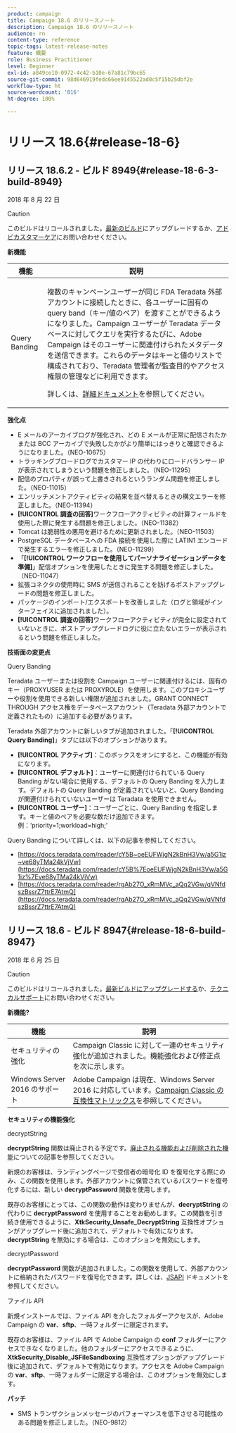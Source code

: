 ```yaml
---
product: campaign
title: Campaign 18.6 のリリースノート
description: Campaign 18.6 のリリースノート
audience: rn
content-type: reference
topic-tags: latest-release-notes
feature: 概要
role: Business Practitioner
level: Beginner
exl-id: a849ce10-0972-4c42-b10e-67a81c79bc65
source-git-commit: 98d646919fedc66ee9145522ad0c5f15b25dbf2e
workflow-type: ht
source-wordcount: '816'
ht-degree: 100%

---
```


# リリース 18.6{#release-18-6}

## リリース 18.6.2 - ビルド 8949{#release-18-6-3-build-8949}

2018 年 8 月 22 日

>[!CAUTION]
>
>このビルドはリコールされました。[最新のビルド](../../production/using/build-upgrade.md)にアップグレードするか、[アドビカスタマーケア](https://helpx.adobe.com/jp/enterprise/admin-guide.html/enterprise/using/support-for-experience-cloud.ug.html)にお問い合わせください。

**新機能**

<table> 
 <thead> 
  <tr> 
   <th> 機能<br /> </th> 
   <th> 説明<br /> </th> 
  </tr> 
 </thead> 
 <tbody> 
  <tr> 
   <td> Query Banding<br /> </td> 
   <td> <p>複数のキャンペーンユーザーが同じ FDA Teradata 外部アカウントに接続したときに、各ユーザーに固有の query band（キー/値のペア）を渡すことができるようになりました。Campaign ユーザーが Teradata データベースに対してクエリを実行するたびに、Adobe Campaign はそのユーザーに関連付けられたメタデータを送信できます。これらのデータはキーと値のリストで構成されており、Teradata 管理者が監査目的やアクセス権限の管理などに利用できます。</p><p>詳しくは、<a href="../../installation/using/external-accounts.md">詳細ドキュメント</a>を参照してください。</p> </td>
  </tr> 
 </tbody> 
</table>

**強化点**

* E メールのアーカイブログが強化され、どの E メールが正常に配信されたかまたは BCC アーカイブで失敗したかがより簡単にはっきりと確認できるようになりました。（NEO-10675）
* トラッキングブロードログでカスタマー IP の代わりにロードバランサー IP が表示されてしまうという問題を修正しました。（NEO-11295）
* 配信のプロパティが誤って上書きされるというランダム問題を修正しました。（NEO-11015）
* エンリッチメントアクティビティの結果を並べ替えるときの構文エラーを修正しました。（NEO-11394）
* **[!UICONTROL 調査の回答]**&#x200B;ワークフローアクティビティの計算フィールドを使用した際に発生する問題を修正しました。（NEO-11382）
* Tomcat は脆弱性の悪用を避けるために更新されました。（NEO-11503）
* PostgreSQL データベースへの FDA 接続を使用した際に LATIN1 エンコードで発生するエラーを修正しました。（NEO-11299）
* 「**[!UICONTROL ワークフローを使用してパーソナライゼーションデータを準備]**」配信オプションを使用したときに発生する問題を修正しました。（NEO-11047）
* 拡張コネクタの使用時に SMS が送信されることを妨げるポストアップグレードの問題を修正しました。
* パッケージのインポート/エクスポートを改善しました（ログと領域がインターフェイスに追加されました）。
* **[!UICONTROL 調査の回答]**&#x200B;ワークフローアクティビティが完全に設定されていないときに、ポストアップグレードログに役に立たないエラーが表示されるという問題を修正しました。

**技術面の変更点**

Query Banding

Teradata ユーザーまたは役割を Campaign ユーザーに関連付けるには、固有のキー（PROXYUSER または PROXYROLE）を使用します。このプロキシユーザーや役割を使用できる新しい権限が追加されました。GRANT CONNECT THROUGH アクセス権をデータベースアカウント（Teradata 外部アカウントで定義されたもの）に追加する必要があります。

Teradata 外部アカウントに新しいタブが追加されました。「**[!UICONTROL Query Banding]**」タブには以下のオプションがあります。

* **[!UICONTROL アクティブ]**：このボックスをオンにすると、この機能が有効になります。
* **[!UICONTROL デフォルト]**：ユーザーに関連付けられている Query Banding がない場合に使用する、デフォルトの Query Banding を入力します。デフォルトの Query Banding が定義されていないと、Query Banding が関連付けられていないユーザーは Teradata を使用できません。
* **[!UICONTROL ユーザー]**：ユーザーごとに、Query Banding を指定します。キーと値のペアを必要な数だけ追加できます。例：‘priority=1;workload=high;’

Query Banding について詳しくは、以下の記事を参照してください。

* [https://docs.teradata.com/reader/cY5B~oeEUFWjgN2kBnH3Vw/a5G1iz~ve68yTMa24kVjVw](https://docs.teradata.com/reader/cY5B%7EoeEUFWjgN2kBnH3Vw/a5G1iz%7Eve68yTMa24kVjVw)
* [https://docs.teradata.com/reader/rgAb27O_xRmMVc_aQq2VGw/qVNfdszBssrZ7ttrE7AtmQ](https://docs.teradata.com/reader/rgAb27O_xRmMVc_aQq2VGw/qVNfdszBssrZ7ttrE7AtmQ)

## リリース 18.6 - ビルド 8947{#release-18-6-build-8947}

2018 年 6 月 25 日

>[!CAUTION]
>
>このビルドはリコールされました。[最新ビルドにアップグレードする](../../production/using/build-upgrade.md)か、[テクニカルサポート](https://helpx.adobe.com/jp/enterprise/admin-guide.html/enterprise/using/support-for-experience-cloud.ug.html)にお問い合わせください。

**新機能?**

<table> 
 <thead> 
  <tr> 
   <th> 機能<br /> </th> 
   <th> 説明<br /> </th> 
  </tr> 
 </thead> 
 <tbody> 
  <tr> 
   <td> セキュリティの強化<br /> </td> 
   <td> Campaign Classic に対して一連のセキュリティ強化が追加されました。機能強化および修正点を次に示します。<br /> </td> 
  </tr> 
  <tr> 
   <td> Windows Server 2016 のサポート<br /> </td> 
   <td> Adobe Campaign は現在、Windows Server 2016 に対応しています。<a href="https://helpx.adobe.com/jp/campaign/kb/compatibility-matrix.html">Campaign Classic の互換性マトリックス</a>を参照してください。<br /> </td> 
  </tr> 
 </tbody> 
</table>

**セキュリティの機能強化**

decryptString

**decryptString** 関数は廃止される予定です。[廃止される機能および削除された機能](https://helpx.adobe.com/jp/campaign/kb/deprecated-and-removed-features.html)についての記事を参照してください。

新規のお客様は、ランディングページで受信者の暗号化 ID を復号化する際にのみ、この関数を使用します。外部アカウントに保管されているパスワードを復号化するには、新しい **decryptPassword** 関数を使用します。

既存のお客様にとっては、この関数の動作は変わりませんが、**decryptString** の代わりに **decryptPassword** を使用することをお勧めします。この関数を引き続き使用できるように、**XtkSecurity_Unsafe_DecryptString** 互換性オプションがアップグレード後に追加されて、デフォルトで有効になります。**decryptString** を無効にする場合は、このオプションを無効にします。

decryptPassword

**decryptPassword** 関数が追加されました。この関数を使用して、外部アカウントに格納されたパスワードを復号化できます。詳しくは、[JSAPI](https://helpx.adobe.com/jp/campaign/kb/compatibility-matrix.html) ドキュメントを参照してください。

ファイル API

新規インストールでは、ファイル API を介したフォルダーアクセスが、Adobe Campaign の **var**、**sftp**、一時フォルダーに限定されます。

既存のお客様は、ファイル API で Adobe Campaign の **conf** フォルダーにアクセスできなくなりました。他のフォルダーにアクセスできるように、**XtkSecurity_Disable_JSFileSandboxing** 互換性オプションがアップグレード後に追加されて、デフォルトで有効になります。アクセスを Adobe Campaign の **var**、**sftp**、一時フォルダーに限定する場合は、このオプションを無効にします。

**パッチ**

* SMS トランザクションメッセージのパフォーマンスを低下させる可能性のある問題を修正しました。（NEO-9812）
